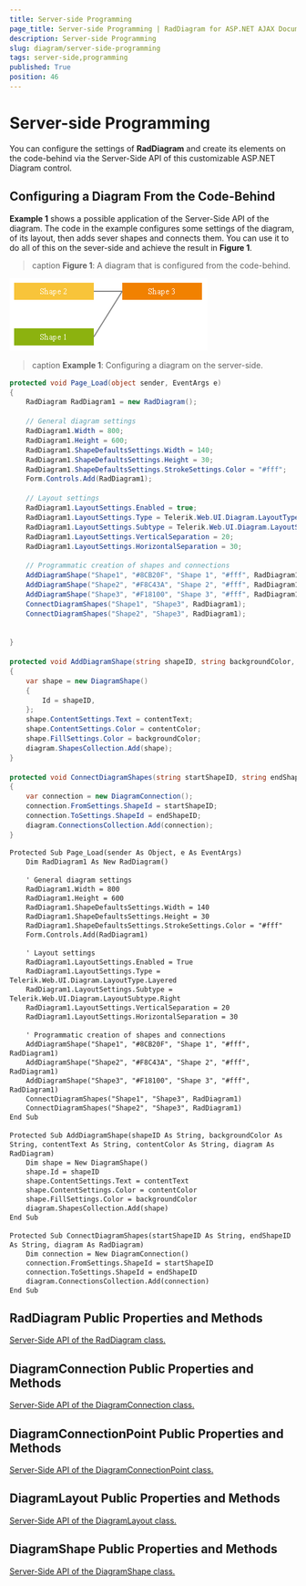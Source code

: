```yaml
---
title: Server-side Programming
page_title: Server-side Programming | RadDiagram for ASP.NET AJAX Documentation
description: Server-side Programming
slug: diagram/server-side-programming
tags: server-side,programming
published: True
position: 46
---
```


# Server-side Programming

You can configure the settings of **RadDiagram** and create its elements on the code-behind via the Server-Side API of this customizable ASP.NET Diagram control.

## Configuring a Diagram From the Code-Behind

**Example 1** shows a possible application of the Server-Side API of the diagram. The code in the example configures some settings of the diagram, of its layout, then adds sever shapes and connects them. You can use it to do all of this on the sever-side and achieve the result in **Figure 1**.

>caption **Figure 1**: A diagram that is configured from the code-behind.

![diagram-programmatic-creation](images/diagram-programmatic-creation.png)

>caption **Example 1**: Configuring a diagram on the server-side.

````C#
protected void Page_Load(object sender, EventArgs e)
{
	RadDiagram RadDiagram1 = new RadDiagram();

	// General diagram settings
	RadDiagram1.Width = 800;
	RadDiagram1.Height = 600;
	RadDiagram1.ShapeDefaultsSettings.Width = 140;
	RadDiagram1.ShapeDefaultsSettings.Height = 30;
	RadDiagram1.ShapeDefaultsSettings.StrokeSettings.Color = "#fff";
	Form.Controls.Add(RadDiagram1);

	// Layout settings
	RadDiagram1.LayoutSettings.Enabled = true;
	RadDiagram1.LayoutSettings.Type = Telerik.Web.UI.Diagram.LayoutType.Layered;
	RadDiagram1.LayoutSettings.Subtype = Telerik.Web.UI.Diagram.LayoutSubtype.Right;
	RadDiagram1.LayoutSettings.VerticalSeparation = 20;
	RadDiagram1.LayoutSettings.HorizontalSeparation = 30;

	// Programmatic creation of shapes and connections
	AddDiagramShape("Shape1", "#8CB20F", "Shape 1", "#fff", RadDiagram1);
	AddDiagramShape("Shape2", "#F8C43A", "Shape 2", "#fff", RadDiagram1);
	AddDiagramShape("Shape3", "#F18100", "Shape 3", "#fff", RadDiagram1);
	ConnectDiagramShapes("Shape1", "Shape3", RadDiagram1);
	ConnectDiagramShapes("Shape2", "Shape3", RadDiagram1);


}

protected void AddDiagramShape(string shapeID, string backgroundColor, string contentText, string contentColor, RadDiagram diagram)
{
	var shape = new DiagramShape()
	{
		Id = shapeID,
	};
	shape.ContentSettings.Text = contentText;
	shape.ContentSettings.Color = contentColor;
	shape.FillSettings.Color = backgroundColor;
	diagram.ShapesCollection.Add(shape);
}

protected void ConnectDiagramShapes(string startShapeID, string endShapeID, RadDiagram diagram)
{
	var connection = new DiagramConnection();
	connection.FromSettings.ShapeId = startShapeID;
	connection.ToSettings.ShapeId = endShapeID;
	diagram.ConnectionsCollection.Add(connection);
}
````
````VB
Protected Sub Page_Load(sender As Object, e As EventArgs)
	Dim RadDiagram1 As New RadDiagram()

	' General diagram settings
	RadDiagram1.Width = 800
	RadDiagram1.Height = 600
	RadDiagram1.ShapeDefaultsSettings.Width = 140
	RadDiagram1.ShapeDefaultsSettings.Height = 30
	RadDiagram1.ShapeDefaultsSettings.StrokeSettings.Color = "#fff"
	Form.Controls.Add(RadDiagram1)

	' Layout settings
	RadDiagram1.LayoutSettings.Enabled = True
	RadDiagram1.LayoutSettings.Type = Telerik.Web.UI.Diagram.LayoutType.Layered
	RadDiagram1.LayoutSettings.Subtype = Telerik.Web.UI.Diagram.LayoutSubtype.Right
	RadDiagram1.LayoutSettings.VerticalSeparation = 20
	RadDiagram1.LayoutSettings.HorizontalSeparation = 30

	' Programmatic creation of shapes and connections
	AddDiagramShape("Shape1", "#8CB20F", "Shape 1", "#fff", RadDiagram1)
	AddDiagramShape("Shape2", "#F8C43A", "Shape 2", "#fff", RadDiagram1)
	AddDiagramShape("Shape3", "#F18100", "Shape 3", "#fff", RadDiagram1)
	ConnectDiagramShapes("Shape1", "Shape3", RadDiagram1)
	ConnectDiagramShapes("Shape2", "Shape3", RadDiagram1)
End Sub

Protected Sub AddDiagramShape(shapeID As String, backgroundColor As String, contentText As String, contentColor As String, diagram As RadDiagram)
	Dim shape = New DiagramShape()
	shape.Id = shapeID
	shape.ContentSettings.Text = contentText
	shape.ContentSettings.Color = contentColor
	shape.FillSettings.Color = backgroundColor
	diagram.ShapesCollection.Add(shape)
End Sub

Protected Sub ConnectDiagramShapes(startShapeID As String, endShapeID As String, diagram As RadDiagram)
	Dim connection = New DiagramConnection()
	connection.FromSettings.ShapeId = startShapeID
	connection.ToSettings.ShapeId = endShapeID
	diagram.ConnectionsCollection.Add(connection)
End Sub
````

## RadDiagram Public Properties and Methods

[Server-Side API of the RadDiagram class.](http://www.telerik.com/help/aspnet-ajax/t_telerik_web_ui_raddiagram.html)

## DiagramConnection Public Properties and Methods

[Server-Side API of the DiagramConnection class.](http://www.telerik.com/help/aspnet-ajax/t_telerik_web_ui_diagramconnection.html)

## DiagramConnectionPoint Public Properties and Methods

[Server-Side API of the DiagramConnectionPoint class.](http://www.telerik.com/help/aspnet-ajax/t_telerik_web_ui_diagramconnectionpoint.html)

## DiagramLayout Public Properties and Methods

[Server-Side API of the DiagramLayout class.](http://www.telerik.com/help/aspnet-ajax/t_telerik_web_ui_diagramlayout.html)

## DiagramShape Public Properties and Methods

[Server-Side API of the DiagramShape class.](http://www.telerik.com/help/aspnet-ajax/t_telerik_web_ui_diagramshape.html)